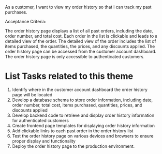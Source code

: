 As a customer, I want to view my order history so that I can track my past purchases.

Acceptance Criteria:

The order history page displays a list of all past orders, including the date, order number, and total cost.
Each order in the list is clickable and leads to a detailed view of the order.
The detailed view of the order includes the list of items purchased, the quantities, the prices, and any discounts applied.
The order history page can be accessed from the customer account dashboard.
The order history page is only accessible to authenticated customers.


# List Tasks related to this theme
1. Identify where in the customer account dashboard the order history page will be located
2. Develop a database schema to store order information, including date, order number, total cost, items purchased, quantities, prices, and discounts applied
3. Develop backend code to retrieve and display order history information for authenticated customers
4. Create frontend page templates for displaying order history information
5. Add clickable links to each past order in the order history list
6. Test the order history page on various devices and browsers to ensure proper display and functionality
7. Deploy the order history page to the production environment.


